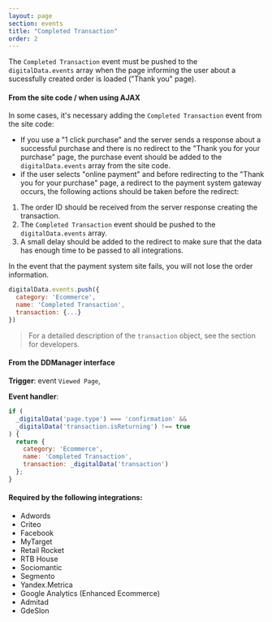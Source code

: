 ```yaml
---
layout: page
section: events
title: "Completed Transaction"
order: 2
---
```


The `Completed Transaction` event must be pushed to the `digitalData.events` array when the page informing the user about a sucessfully created order is loaded ("Thank you" page).

#### From the site code / when using AJAX
In some cases, it's necessary adding the `Completed Transaction` event from the site code:
* If you use a "1 click purchase" and the server sends a response about a successful purchase and there is no redirect to the "Thank you for your purchase" page, the purchase event should be added to the `digitalData.events` array from the site code.
* if the user selects "online payment" and before redirecting to the "Thank you for your purchase" page, a redirect to the payment system gateway occurs, the following actions should be taken before the redirect:
1. The order ID should be received from the server response creating the transaction.
2. The `Completed Transaction` event should be pushed to the `digitalData.events` array.
3. A small delay should be added to the redirect to make sure that the data has enough time to be passed to all integrations.

In the event that the payment system site fails, you will not lose the order information.

```javascript
digitalData.events.push({
  category: 'Ecommerce',
  name: 'Completed Transaction',
  transaction: {...}
})
```
> For a detailed description of the `transaction` object, see the section for developers.

#### From the DDManager interface
**Trigger**: event `Viewed Page`,

**Event handler**:
```javascript
if (
  _digitalData('page.type') === 'confirmation' &&
  _digitalData('transaction.isReturning') !== true
) {
  return {
    category: 'Ecommerce',
    name: 'Completed Transaction',
    transaction: _digitalData('transaction')
  };
}
```

#### Required by the following integrations:
* Adwords
* Criteo
* Facebook
* MyTarget
* Retail Rocket
* RTB House
* Sociomantic
* Segmento
* Yandex.Metrica
* Google Analytics (Enhanced Ecommerce)
* Admitad
* GdeSlon